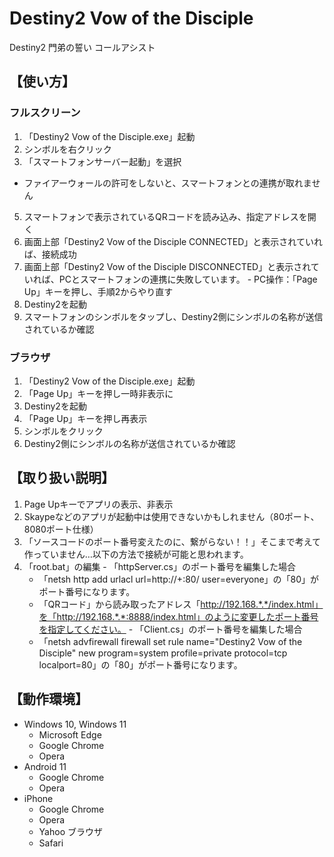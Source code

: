 # Destiny2 Vow of the Disciple
Destiny2 門弟の誓い コールアシスト

## 【使い方】
### フルスクリーン
1. 「Destiny2 Vow of the Disciple.exe」起動
2. シンボルを右クリック
3. 「スマートフォンサーバー起動」を選択
  - ファイアーウォールの許可をしないと、スマートフォンとの連携が取れません
5. スマートフォンで表示されているQRコードを読み込み、指定アドレスを開く
  1. 画面上部「Destiny2 Vow of the Disciple CONNECTED」と表示されていれば、接続成功
  2. 画面上部「Destiny2 Vow of the Disciple DISCONNECTED」と表示されていれば、PCとスマートフォンの連携に失敗しています。
    - PC操作：「Page Up」キーを押し、手順2からやり直す
6. Destiny2を起動
7. スマートフォンのシンボルをタップし、Destiny2側にシンボルの名称が送信されているか確認

### ブラウザ
1. 「Destiny2 Vow of the Disciple.exe」起動
2. 「Page Up」キーを押し一時非表示に
3. Destiny2を起動
4. 「Page Up」キーを押し再表示
5. シンボルをクリック
6. Destiny2側にシンボルの名称が送信されているか確認

## 【取り扱い説明】
1. Page Upキーでアプリの表示、非表示
3. Skaypeなどのアプリが起動中は使用できないかもしれません（80ポート、8080ポート仕様）
4. 「ソースコードのポート番号変えたのに、繋がらない！！」そこまで考えて作っていません…以下の方法で接続が可能と思われます。
  1. 「root.bat」の編集
    - 「httpServer.cs」のポート番号を編集した場合 
      - 「netsh http add urlacl url=http://+:80/ user=everyone」の「80」がポート番号になります。
      - 「QRコード」から読み取ったアドレス「http://192.168.*.*/index.html」を「http://192.168.*.*:8888/index.html」のように変更したポート番号を指定してください。
    - 「Client.cs」のポート番号を編集した場合
      - 「netsh advfirewall firewall set rule name="Destiny2 Vow of the Disciple" new program=system profile=private protocol=tcp localport=80」の「80」がポート番号になります。

## 【動作環境】
- Windows 10, Windows 11
  - Microsoft Edge
  - Google Chrome
  - Opera
- Android 11
  - Google Chrome
  - Opera
- iPhone
  - Google Chrome
  - Opera
  - Yahoo ブラウザ
  - Safari

